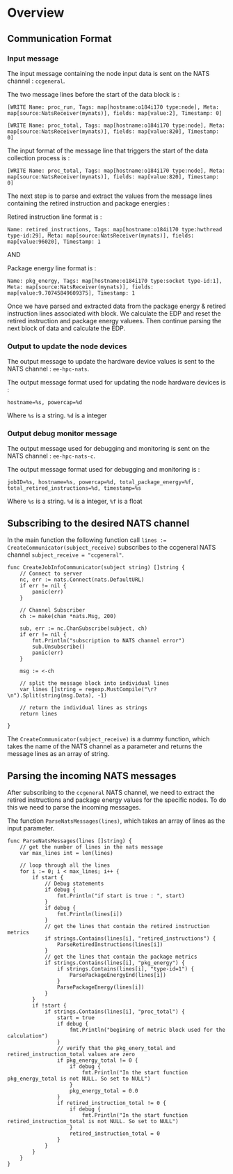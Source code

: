 # Overview

## Communication Format

### Input message
The input message containing the node input data is sent on the NATS channel :
```ccgeneral```.

The two message lines before the start of the data block is : 

``` [WRITE Name: proc_run, Tags: map[hostname:o184i170 type:node], Meta: map[source:NatsReceiver(mynats)], fields: map[value:2], Timestamp: 0] ```

``` [WRITE Name: proc_total, Tags: map[hostname:o184i170 type:node], Meta: map[source:NatsReceiver(mynats)], fields: map[value:820], Timestamp: 0] ```

The input format of the message line that triggers the start of the data collection process is :

``` [WRITE Name: proc_total, Tags: map[hostname:o184i170 type:node], Meta: map[source:NatsReceiver(mynats)], fields: map[value:820], Timestamp: 0] ```

The next step is to parse and extract the values from the message lines containing the retired instruction and package energies : 

Retired instruction line format is :

```Name: retired_instructions, Tags: map[hostname:o184i170 type:hwthread type-id:29], Meta: map[source:NatsReceiver(mynats)], fields: map[value:96020], Timestamp: 1```

AND

Package energy line format is :

```Name: pkg_energy, Tags: map[hostname:o184i170 type:socket type-id:1], Meta: map[source:NatsReceiver(mynats)], fields: map[value:9.70745849609375], Timestamp: 1```


Once we have parsed and extracted data from the package energy & retired instruction lines associated with block. We calculate the EDP and reset the retired instruction and package energy valuees. Then continue parsing the next block of data and calculate the EDP.

### Output to update the node devices
The output message to update the hardware device values is sent to the NATS channel :
```ee-hpc-nats```.

The output message format used for updating the node hardware devices is :

```hostname=%s, powercap=%d```

Where ```%s``` is a string. ```%d``` is a integer

### Output debug monitor message
The output message used for debugging and monitoring is sent on the NATS channel : 
```ee-hpc-nats-c```.

The output message format used for debugging and monitoring is :

```jobID=%s, hostname=%s, powercap=%d, total_package_energy=%f, total_retired_instructions=%d, timestamp=%s```

Where ```%s``` is a string. ```%d``` is a integer, ```%f``` is a float

## Subscribing to the desired NATS channel
In the main function the following function call ``` lines := CreateCommunicator(subject_receive) ``` subscribes to the ccgeneral NATS channel ``` subject_receive = "ccgeneral" ```.

```
func CreateJobInfoCommunicator(subject string) []string {
	// Connect to server
	nc, err := nats.Connect(nats.DefaultURL)
	if err != nil {
		panic(err)
	}

	// Channel Subscriber
	ch := make(chan *nats.Msg, 200)

	sub, err := nc.ChanSubscribe(subject, ch)
	if err != nil {
		fmt.Println("subscription to NATS channel error")
		sub.Unsubscribe()
		panic(err)
	}

	msg := <-ch

	// split the message block into individual lines
	var lines []string = regexp.MustCompile("\r?\n").Split(string(msg.Data), -1)

	// return the individual lines as strings
	return lines

}
```

The ``` CreateCommunicator(subject_receive) ``` is a dummy function, which takes the name of the NATS channel as a parameter and returns the message lines as an array of string.

## Parsing the incoming NATS messages
After subscribing to the ```ccgeneral``` NATS channel, we need to extract the retired instructions and package energy values for the specific nodes. To do this we need to parse the incoming messages.

The function ``` ParseNatsMessages(lines) ```, which takes an array of lines as the input parameter.
```
func ParseNatsMessages(lines []string) {
	// get the number of lines in the nats message
	var max_lines int = len(lines)

	// loop through all the lines
	for i := 0; i < max_lines; i++ {
		if start {
			// Debug statements
			if debug {
				fmt.Println("if start is true : ", start)
			}
			if debug {
				fmt.Println(lines[i])
			}
			// get the lines that contain the retired instruction metrics
			if strings.Contains(lines[i], "retired_instructions") {
				ParseRetiredInstructions(lines[i])
			}
			// get the lines that contain the package metrics
			if strings.Contains(lines[i], "pkg_energy") {
				if strings.Contains(lines[i], "type-id=1") {
					ParsePackageEnergyEnd(lines[i])
				}
				ParsePackageEnergy(lines[i])
			}
		}
		if !start {
			if strings.Contains(lines[i], "proc_total") {
				start = true
				if debug {
					fmt.Println("begining of metric block used for the calculation")
				}
				// verify that the pkg_enery_total and retired_instruction_total values are zero
				if pkg_energy_total != 0 {
					if debug {
						fmt.Println("In the start function pkg_energy_total is not NULL. So set to NULL")
					}
					pkg_energy_total = 0.0
				}
				if retired_instruction_total != 0 {
					if debug {
						fmt.Println("In the start function retired_instruction_total is not NULL. So set to NULL")
					}
					retired_instruction_total = 0
				}
			}
		}
	}
}
```

### 
